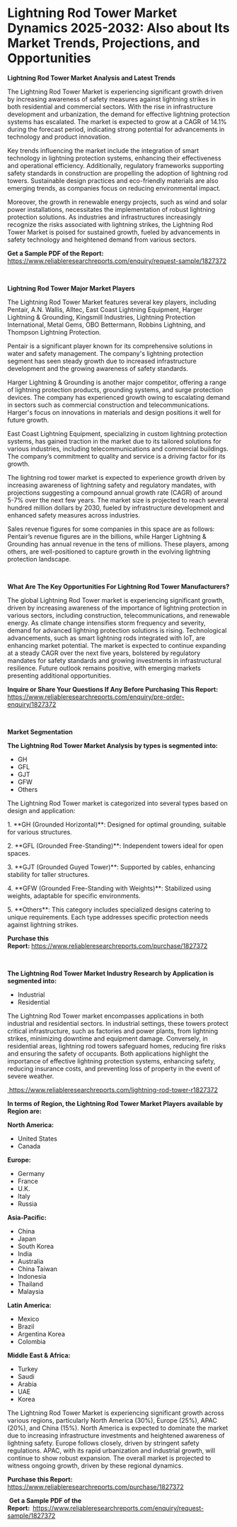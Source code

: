 <p><h1>Lightning Rod Tower Market Dynamics 2025-2032: Also about Its Market Trends, Projections, and Opportunities</h1></p><p><strong>Lightning Rod Tower Market Analysis and Latest Trends</strong></p>
<p><p>The Lightning Rod Tower Market is experiencing significant growth driven by increasing awareness of safety measures against lightning strikes in both residential and commercial sectors. With the rise in infrastructure development and urbanization, the demand for effective lightning protection systems has escalated. The market is expected to grow at a CAGR of 14.1% during the forecast period, indicating strong potential for advancements in technology and product innovation.</p><p>Key trends influencing the market include the integration of smart technology in lightning protection systems, enhancing their effectiveness and operational efficiency. Additionally, regulatory frameworks supporting safety standards in construction are propelling the adoption of lightning rod towers. Sustainable design practices and eco-friendly materials are also emerging trends, as companies focus on reducing environmental impact.</p><p>Moreover, the growth in renewable energy projects, such as wind and solar power installations, necessitates the implementation of robust lightning protection solutions. As industries and infrastructures increasingly recognize the risks associated with lightning strikes, the Lightning Rod Tower Market is poised for sustained growth, fueled by advancements in safety technology and heightened demand from various sectors.</p></p>
<p><strong>Get a Sample PDF of the Report:&nbsp;</strong> <a href="https://www.reliableresearchreports.com/enquiry/request-sample/1827372?utm_campaign=3180&utm_medium=2&utm_source=Github&utm_content=ia&utm_term=16042025&utm_id=lightning-rod-tower">https://www.reliableresearchreports.com/enquiry/request-sample/1827372</a></p>
<p>&nbsp;</p>
<p><strong>Lightning Rod Tower Major Market Players</strong></p>
<p><p>The Lightning Rod Tower Market features several key players, including Pentair, A.N. Wallis, Alltec, East Coast Lightning Equipment, Harger Lightning & Grounding, Kingsmill Industries, Lightning Protection International, Metal Gems, OBO Bettermann, Robbins Lightning, and Thompson Lightning Protection. </p><p>Pentair is a significant player known for its comprehensive solutions in water and safety management. The company's lightning protection segment has seen steady growth due to increased infrastructure development and the growing awareness of safety standards. </p><p>Harger Lightning & Grounding is another major competitor, offering a range of lightning protection products, grounding systems, and surge protection devices. The company has experienced growth owing to escalating demand in sectors such as commercial construction and telecommunications. Harger's focus on innovations in materials and design positions it well for future growth.</p><p>East Coast Lightning Equipment, specializing in custom lightning protection systems, has gained traction in the market due to its tailored solutions for various industries, including telecommunications and commercial buildings. The company’s commitment to quality and service is a driving factor for its growth.</p><p>The lightning rod tower market is expected to experience growth driven by increasing awareness of lightning safety and regulatory mandates, with projections suggesting a compound annual growth rate (CAGR) of around 5-7% over the next few years. The market size is projected to reach several hundred million dollars by 2030, fueled by infrastructure development and enhanced safety measures across industries.</p><p>Sales revenue figures for some companies in this space are as follows: Pentair’s revenue figures are in the billions, while Harger Lightning & Grounding has annual revenue in the tens of millions. These players, among others, are well-positioned to capture growth in the evolving lightning protection landscape.</p></p>
<p>&nbsp;</p>
<p><strong>What Are The Key Opportunities For Lightning Rod Tower Manufacturers?</strong></p>
<p><p>The global Lightning Rod Tower market is experiencing significant growth, driven by increasing awareness of the importance of lightning protection in various sectors, including construction, telecommunications, and renewable energy. As climate change intensifies storm frequency and severity, demand for advanced lightning protection solutions is rising. Technological advancements, such as smart lightning rods integrated with IoT, are enhancing market potential. The market is expected to continue expanding at a steady CAGR over the next five years, bolstered by regulatory mandates for safety standards and growing investments in infrastructural resilience. Future outlook remains positive, with emerging markets presenting additional opportunities.</p></p>
<p><strong>Inquire or Share Your Questions If Any Before Purchasing This Report:</strong> <a href="https://www.reliableresearchreports.com/enquiry/pre-order-enquiry/1827372?utm_campaign=3180&utm_medium=2&utm_source=Github&utm_content=ia&utm_term=16042025&utm_id=lightning-rod-tower">https://www.reliableresearchreports.com/enquiry/pre-order-enquiry/1827372</a></p>
<p>&nbsp;</p>
<p><strong>Market Segmentation</strong></p>
<p><strong>The Lightning Rod Tower Market Analysis by types is segmented into:</strong></p>
<p><ul><li>GH</li><li>GFL</li><li>GJT</li><li>GFW</li><li>Others</li></ul></p>
<p><p>The Lightning Rod Tower market is categorized into several types based on design and application: </p><p>1. **GH (Grounded Horizontal)**: Designed for optimal grounding, suitable for various structures.</p><p>2. **GFL (Grounded Free-Standing)**: Independent towers ideal for open spaces.</p><p>3. **GJT (Grounded Guyed Tower)**: Supported by cables, enhancing stability for taller structures.</p><p>4. **GFW (Grounded Free-Standing with Weights)**: Stabilized using weights, adaptable for specific environments.</p><p>5. **Others**: This category includes specialized designs catering to unique requirements. Each type addresses specific protection needs against lightning strikes.</p></p>
<p><strong>Purchase this Report:&nbsp;</strong><a href="https://www.reliableresearchreports.com/purchase/1827372?utm_campaign=3180&utm_medium=2&utm_source=Github&utm_content=ia&utm_term=16042025&utm_id=lightning-rod-tower">https://www.reliableresearchreports.com/purchase/1827372</a></p>
<p>&nbsp;</p>
<p><strong>The Lightning Rod Tower Market Industry Research by Application is segmented into:</strong></p>
<p><ul><li>Industrial</li><li>Residential</li></ul></p>
<p><p>The Lightning Rod Tower market encompasses applications in both industrial and residential sectors. In industrial settings, these towers protect critical infrastructure, such as factories and power plants, from lightning strikes, minimizing downtime and equipment damage. Conversely, in residential areas, lightning rod towers safeguard homes, reducing fire risks and ensuring the safety of occupants. Both applications highlight the importance of effective lightning protection systems, enhancing safety, reducing insurance costs, and preventing loss of property in the event of severe weather.</p></p>
<p><a href="https://www.reliableresearchreports.com/lightning-rod-tower-r1827372?utm_campaign=3180&utm_medium=2&utm_source=Github&utm_content=ia&utm_term=16042025&utm_id=lightning-rod-tower">&nbsp;https://www.reliableresearchreports.com/lightning-rod-tower-r1827372</a></p>
<p><strong>In terms of Region, the Lightning Rod Tower Market Players available by Region are:</strong></p>
<p>
    <p> <strong> North America: </strong>
        <ul>
            <li>United States</li>
            <li>Canada</li>
        </ul>
        </p> 
    <p> <strong> Europe: </strong>
        <ul>
            <li>Germany</li>
            <li>France</li>
            <li>U.K.</li>
            <li>Italy</li>
            <li>Russia</li>
        </ul>
        </p> 
    <p> <strong> Asia-Pacific: </strong>
        <ul>
            <li>China</li>
            <li>Japan</li>
            <li>South Korea</li>
            <li>India</li>
            <li>Australia</li>
            <li>China Taiwan</li>
            <li>Indonesia</li>
            <li>Thailand</li>
            <li>Malaysia</li>
        </ul>
        </p> 
    <p> <strong> Latin America: </strong>
        <ul>
            <li>Mexico</li>
            <li>Brazil</li>
            <li>Argentina Korea</li>
            <li>Colombia</li>
        </ul>
        </p> 
    <p> <strong> Middle East & Africa: </strong>
        <ul>
            <li>Turkey</li>
            <li>Saudi</li>
            <li>Arabia</li>
            <li>UAE</li>
            <li>Korea</li>
        </ul>
    </p>
    </p>
<p><p>The Lightning Rod Tower Market is experiencing significant growth across various regions, particularly North America (30%), Europe (25%), APAC (20%), and China (15%). North America is expected to dominate the market due to increasing infrastructure investments and heightened awareness of lightning safety. Europe follows closely, driven by stringent safety regulations. APAC, with its rapid urbanization and industrial growth, will continue to show robust expansion. The overall market is projected to witness ongoing growth, driven by these regional dynamics.</p></p>
<p><strong>Purchase this Report: </strong><a href="https://www.reliableresearchreports.com/purchase/1827372?utm_campaign=3180&utm_medium=2&utm_source=Github&utm_content=ia&utm_term=16042025&utm_id=lightning-rod-tower">https://www.reliableresearchreports.com/purchase/1827372</a></p>
<p>&nbsp;<strong>Get a Sample PDF of the Report:&nbsp;&nbsp;</strong><a href="https://www.reliableresearchreports.com/enquiry/request-sample/1827372?utm_campaign=3180&utm_medium=2&utm_source=Github&utm_content=ia&utm_term=16042025&utm_id=lightning-rod-tower">https://www.reliableresearchreports.com/enquiry/request-sample/1827372</a></p>
<p><strong></strong></p>
<p><p></p><p></p><p></p></p>